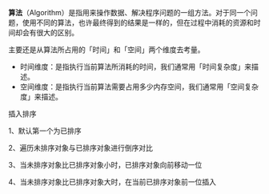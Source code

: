 **算法**（Algorithm）是指用来操作数据、解决程序问题的一组方法。对于同一个问题，使用不同的算法，也许最终得到的结果是一样的，但在过程中消耗的资源和时间却会有很大的区别。

主要还是从算法所占用的「时间」和「空间」两个维度去考量。

- 时间维度：是指执行当前算法所消耗的时间，我们通常用「时间复杂度」来描述。
- 空间维度：是指执行当前算法需要占用多少内存空间，我们通常用「空间复杂度」来描述。

插入排序

1、默认第一个为已排序

2、遍历未排序对象与已排序对象进行倒序对比

3、当未排序对象比已排序对象小时，已排序对象向前移动一位

4、当未排序对象比已排序对象大时，在当前已排序对象前一位插入